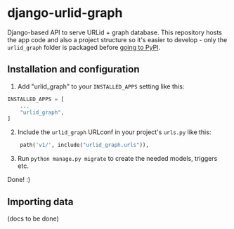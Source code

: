 # django-urlid-graph

Django-based API to serve URLid + graph database.
This repository hosts the app code and also a project structure so it's easier
to develop - only the `urlid_graph` folder is packaged before [going to
PyPI](https://pypi.org/project/django-urlid-graph).


## Installation and configuration

1. Add "urlid_graph" to your `INSTALLED_APPS` setting like this:

```python
INSTALLED_APPS = [
    ...
    "urlid_graph",
]
```

2. Include the `urlid_graph` URLconf in your project's `urls.py` like this:

```python
    path('v1/', include("urlid_graph.urls")),
```

3. Run `python manage.py migrate` to create the needed models, triggers etc.

Done! :)


## Importing data

(docs to be done)
